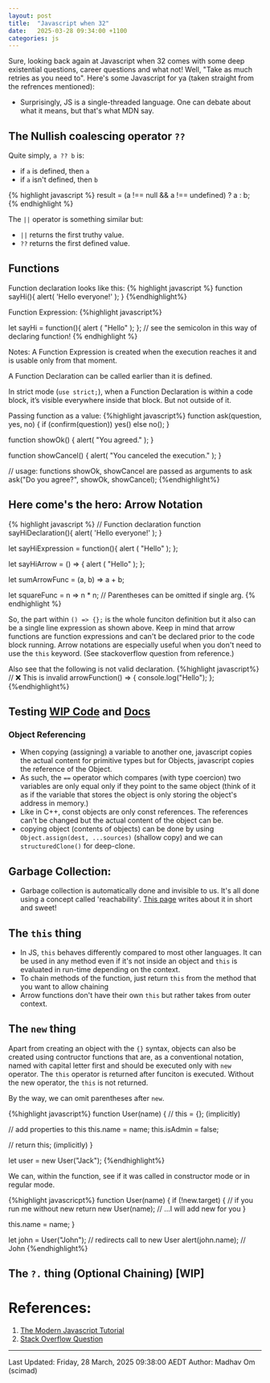 ```yaml
---
layout: post
title:  "Javascript when 32"
date:   2025-03-28 09:34:00 +1100
categories: js
---
```


Sure, looking back again at Javascript when 32 comes with some deep existential questions, career questions and what not! Well, "Take as much retries as you need to". Here's some Javascript for ya (taken straight from the refrences mentioned):

- Surprisingly, JS is a single-threaded language. One can debate about what it means, but that's what MDN say.

## The Nullish coalescing operator `??`
Quite simply, `a ?? b` is:
* if `a` is defined, then `a`
* if `a` isn't defined, then `b`

{% highlight javascript %}
result = (a !== null && a !== undefined) ? a : b;
{% endhighlight %}

The `||` operator is something similar but:
* `||` returns the first truthy value.
* `??` returns the first defined value.

## Functions

Function declaration looks like this:
{% highlight javascript %}
function sayHi(){
    alert( 'Hello everyone!' );
}
{%endhighlight%}

Function Expression:
{%highlight javascript%}

let sayHi = function(){
    alert ( "Hello" );
}; // see the semicolon in this way of declaring function!
{% endhighlight %}

Notes: 
A Function Expression is created when the execution reaches it and is usable only from that moment.

A Function Declaration can be called earlier than it is defined.

In strict mode (`use strict;`), when a Function Declaration is within a code block, it’s visible everywhere inside that block. But not outside of it.

Passing function as a value:
{%highlight javascript%}
function ask(question, yes, no) {
  if (confirm(question)) yes()
  else no();
}

function showOk() {
  alert( "You agreed." );
}

function showCancel() {
  alert( "You canceled the execution." );
}

// usage: functions showOk, showCancel are passed as arguments to ask
ask("Do you agree?", showOk, showCancel);
{%endhighlight%}

## Here come's the hero: Arrow Notation

{% highlight javascript %}
// Function declaration
function sayHiDeclaration(){
    alert( 'Hello everyone!' );
}

let sayHiExpression = function(){
    alert ( "Hello" );
};


let sayHiArrow = () => {
    alert ( "Hello" );
};

let sumArrowFunc = (a, b) => a + b;

let squareFunc = n => n * n; // Parentheses can be omitted if single arg.
{% endhighlight %}

So, the part within `() => {};` is the whole funciton definition but it also can be a single line expression as shown above.
Keep in mind that arrow functions are function expressions and can't be declared prior to the code block running.
Arrow notations are especially useful when you don't need to use the `this` keyword. (See stackoverflow question from reference.)

Also see that the following is not valid declaration.
{%highlight javascript%}
// ❌ This is invalid
arrowFunction() => { 
  console.log("Hello");
};
{%endhighlight%}

## Testing [WIP Code](https://github.com/scimad/learning-node/tree/master/2025/automated-tests) and [Docs](https://javascript.info/testing-mocha)

### Object Referencing
- When copying (assigning) a variable to another one, javascript copies the actual content for primitive types but for Objects, javascript copies the reference of the Object.
- As such, the `==` operator which compares (with type coercion) two variables are only equal only if they point to the same object (think of it as if the variable that stores the object is only storing the object's address in memory.)
- Like in C++, const objects are only const references. The references can't be changed but the actual content of the object can  be.
- copying object (contents of objects) can be done by using `Object.assign(dest, ...sources)` (shallow copy) and we can `structuredClone()` for deep-clone.


## Garbage Collection:
- Garbage collection is automatically done and invisible to us. It's all done using a concept called 'reachability'. [This page](https://javascript.info/garbage-collection) writes about it in short and sweet!

## The `this` thing
- In JS, `this` behaves differently compared to most other languages. It can be used in any method even if it's not inside an object and `this` is evaluated in run-time depending on the context.
- To chain methods of the function, just return `this` from the method that you want to allow chaining
- Arrow functions don't have their own `this` but rather takes from outer context.

## The `new` thing
Apart from creating an object with the `{}` syntax, objects can also be created using contructor functions that are, as a conventional notation, named with capital letter first and should be executed only with `new` operator. The `this` operator is returned after funciton is executed. Without the new operator, the `this` is not returned.

By the way, we can omit parentheses after `new`.


{%highlight javascript%}
function User(name) {
  // this = {};  (implicitly)

  // add properties to this
  this.name = name;
  this.isAdmin = false;

  // return this;  (implicitly)
}

let user = new User("Jack");
{%endhighlight%}

We can, within the function, see if it was called in constructor mode or in regular mode.

{%highlight javascricpt%}
function User(name) {
  if (!new.target) { // if you run me without new
    return new User(name); // ...I will add new for you
  }

  this.name = name;
}

let john = User("John"); // redirects call to new User
alert(john.name); // John
{%endhighlight%}

## The `?.` thing (Optional Chaining) [WIP]



# References:
1. [The Modern Javascript Tutorial](https://javascript.info/)
2. [Stack Overflow Question](https://stackoverflow.com/questions/22939130/when-should-i-use-arrow-functions-in-ecmascript-6)


----------
Last Updated: Friday, 28 March, 2025 09:38:00 AEDT
Author: Madhav Om (scimad)